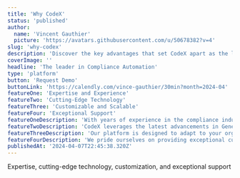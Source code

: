 ```yaml
---
title: 'Why CodeX'
status: 'published'
author:
  name: 'Vincent Gauthier'
  picture: 'https://avatars.githubusercontent.com/u/50678382?v=4'
slug: 'why-codex'
description: 'Discover the key advantages that set CodeX apart as the leading AI-powered compliance automation platform.'
coverImage: ''
headline: 'The leader in Compliance Automation'
type: 'platform'
button: 'Request Demo'
buttonLink: 'https://calendly.com/vince-gauthier/30min?month=2024-04'
featureOne: 'Expertise and Experience'
featureTwo: 'Cutting-Edge Technology'
featureThree: 'Customizable and Scalable'
featureFour: 'Exceptional Support'
featureOneDescription: 'With years of experience in the compliance industry, our team of experts has developed a platform that addresses the unique challenges faced by businesses. Trust in our deep understanding of compliance complexities.'
featureTwoDescription: 'CodeX leverages the latest advancements in Generative AI to deliver unparalleled accuracy and efficiency in compliance automation. Stay ahead of the curve with our innovative solutions.'
featureThreeDescription: 'Our platform is designed to adapt to your organization''s specific requirements. Whether you''re a small business or a large enterprise, CodeX can scale to meet your compliance needs.'
featureFourDescription: 'We pride ourselves on providing exceptional customer support. Our dedicated team is always ready to assist you, ensuring a smooth and successful implementation of CodeX in your organization.'
publishedAt: '2024-04-07T22:45:38.320Z'
---
```


Expertise, cutting-edge technology, customization, and exceptional support
